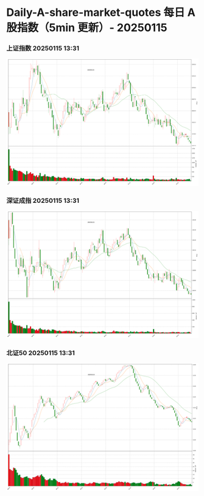 
# Daily-A-share-market-quotes 每日 A 股指数（5min 更新）- 20250115

### 上证指数 20250115 13:31
![](./fig/2025/1/20250115-sh000001.png)

### 深证成指 20250115 13:31
![](./fig/2025/1/20250115-sz399001.png)

### 北证50 20250115 13:31
![](./fig/2025/1/20250115-bj899050.png)
